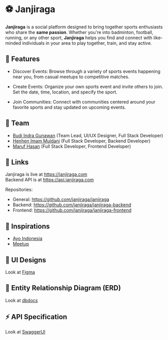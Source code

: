 # ⚽ Janjiraga

**Janjiraga** is a social platform designed to bring together sports enthusiasts who share the **same passion**. Whether you're into badminton, football, running, or any other sport, **Janjiraga** helps you find and connect with like-minded individuals in your area to play together, train, and stay active.

## 🌟 Features

- Discover Events: Browse through a variety of sports events happening near you, from casual meetups to competitive matches.

- Create Events: Organize your own sports event and invite others to join. Set the date, time, location, and specify the sport.

- Join Communities: Connect with communities centered around your favorite sports and stay updated on upcoming events.

## 🤝 Team

- [Budi Indra Gunawan](https://github.com/budiigunawan) (Team Lead, UI/UX Designer, Full Stack Developer)
- [Henhen Imam Muldani](https://github.com/henhenmuldani) (Full Stack Developer, Backend Developer)
- [Maruf Hasan](https://github.com/mrhasansan) (Full Stack Developer, Frontend Developer)

## 🔗 Links

Janjiraga is live at <https://janjiraga.com>  
Backend API is at <https://api.janjiraga.com>

Repositories:

- General: <https://github.com/janjiraga/janjiraga>
- Backend: <https://github.com/janjiraga/janjiraga-backend>
- Frontend: <https://github.com/janjiraga/janjiraga-frontend>

## 🔎 Inspirations

- [Ayo Indonesia](https://ayo.co.id/)
- [Meetup](https://www.meetup.com/)

## 🎨 UI Designs

Look at [Figma](https://www.figma.com/design/2QOiiSzJylEJ4YrV1f4TCN/Janjiraga?node-id=0-1&t=jydVLkQ9EU0IKiKQ-1)

## 🔀 Entity Relationship Diagram (ERD)

Look at [dbdocs](https://dbdocs.io/janjiraga.com/janjiraga?view=relationships)

## ⚡ API Specification

Look at [SwaggerUI](https://api.janjiraga.com/ui)
